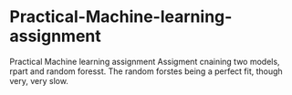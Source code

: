 # Practical-Machine-learning-assignment
Practical Machine learning assignment
Assigment cnaining two models, rpart and random foresst. The random forstes being a perfect fit, though very, very slow.
